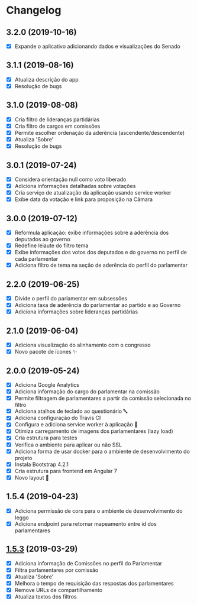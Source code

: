 # Changelog

## 3.2.0 (2019-10-16)

- [x] Expande o aplicativo adicionando dados e visualizações do Senado

## 3.1.1 (2019-08-16)

- [x] Atualiza descrição do app
- [x] Resolução de bugs

## 3.1.0 (2019-08-08)

- [x] Cria filtro de lideranças partidárias
- [x] Cria filtro de cargos em comissões
- [x] Permite escolher ordenação da aderência (ascendente/descendente)
- [x] Atualiza 'Sobre'
- [x] Resolução de bugs

## 3.0.1 (2019-07-24)

- [x] Considera orientação null como voto liberado
- [x] Adiciona informações detalhadas sobre votações
- [x] Cria serviço de atualização da aplicação usando service worker
- [x] Exibe data da votação e link para proposição na Câmara

## 3.0.0 (2019-07-12)

- [x] Reformula aplicação: exibe informações sobre a aderência dos deputados ao governo
- [x] Redefine leiaute do filtro tema
- [x] Exibe informações dos votos dos deputados e do governo no perfil de cada parlamentar
- [x] Adiciona filtro de tema na seção de aderência do perfil do parlamentar

## 2.2.0 (2019-06-25)

- [x] Divide o perfil do parlamentar em subsessões
- [x] Adiciona taxa de aderência do parlamentar ao partido e ao Governo
- [x] Adiciona informações sobre lideranças partidárias

## 2.1.0 (2019-06-04)

- [x] Adiciona visualização do alinhamento com o congresso
- [x] Novo pacote de ícones :sparkles:

## 2.0.0 (2019-05-24)

- [x] Adiciona Google Analytics
- [x] Adiciona informação do cargo do parlamentar na comissão
- [x] Permite filtragem de parlamentares a partir da comissão selecionada no filtro
- [x] Adiciona atalhos de teclado ao questionário :abc:
- [x] Adiciona configuração do Travis CI
- [x] Configura e adiciona service worker à aplicação :construction_worker:
- [x] Otimiza carregamento de imagens dos parlamentares (lazy load)
- [x] Cria estrutura para testes
- [x] Verifica o ambiente para aplicar ou não SSL
- [x] Adiciona forma de usar docker para o ambiente de desenvolvimento do projeto
- [x] Instala Bootstrap 4.2.1
- [x] Cria estrutura para frontend em Angular 7
- [x] Novo layout :star2:

## 1.5.4 (2019-04-23)

- [x] Adiciona permissão de cors para o ambiente de desenvolvimento do leggo
- [x] Adiciona endpoint para retornar mapeamento entre id dos parlamentares

## [1.5.3](https://github.com/analytics-ufcg/voz-ativa/pull/224) (2019-03-29)

- [x] Adiciona informação de Comissões no perfil do Parlamentar
- [x] Filtra parlamentares por comissão
- [x] Atualiza 'Sobre'
- [x] Melhora o tempo de requisição das respostas dos parlamentares
- [x] Remove URLs de compartilhamento
- [x] Atualiza textos dos filtros
